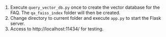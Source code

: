 1. Execute `query_vector_db.py` once to create the vector database for the FAQ.
   The `qa_faiss_index` folder will then be created.
2. Change directory to current folder and execute `app.py` to start the Flask server.
3. Access to http://localhost:11434/ for testing.